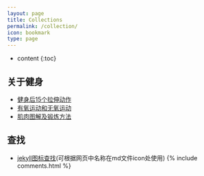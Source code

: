 ```yaml
---
layout: page
title: Collections
permalink: /collection/
icon: bookmark
type: page
---
```


* content
{:toc}


## 关于健身

* [健身后15个拉伸动作](https://www.sohu.com/a/217652362_827599)
* [有氧运动和无氧运动](https://baike.baidu.com/item/无氧运动/112570?fr=aladdin)
* [肌肉图解及锻炼方法](https://baijiahao.baidu.com/s?id=1563004189454011&wfr=spider&for=pc)


## 查找

* [jekyll图标查找](https://fontawesome.com/icons?d=gallery)(可根据网页中名称在md文件icon处使用)
{% include comments.html %}
